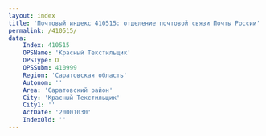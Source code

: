 ```yaml
---
layout: index
title: 'Почтовый индекс 410515: отделение почтовой связи Почты России'
permalink: /410515/
data:
    Index: 410515
    OPSName: 'Красный Текстильщик'
    OPSType: О
    OPSSubm: 410999
    Region: 'Саратовская область'
    Autonom: ''
    Area: 'Саратовский район'
    City: 'Красный Текстильщик'
    City1: ''
    ActDate: '20001030'
    IndexOld: ''
---
```

